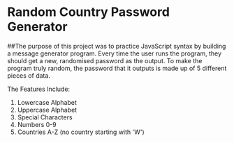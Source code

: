 # Random Country Password Generator

##The purpose of this project was to practice JavaScript syntax by building a message generator program. Every time the user runs the program, they should get a new, randomised password as the output. To make the program truly random, the password that it outputs is made up of 5 different pieces of data. 

The Features Include:

1. Lowercase Alphabet
2. Uppercase Alphabet
3. Special Characters
4. Numbers 0-9
5. Countries A-Z (no country starting with 'W')
